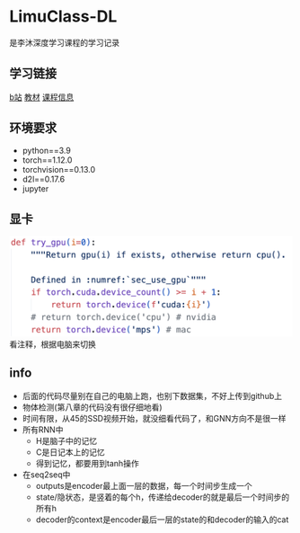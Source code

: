 # LimuClass-DL

是李沐深度学习课程的学习记录

## 学习链接

[b站](https://space.bilibili.com/1567748478/channel/seriesdetail?sid=358497) [教材](https://zh.d2l.ai/) [课程信息](https://courses.d2l.ai/zh-v2/)

## 环境要求

- python==3.9
- torch==1.12.0
- torchvision==0.13.0
- d2l==0.17.6
- jupyter

## 显卡
![显卡](pic/3.png)
看注释，根据电脑来切换

## info

- 后面的代码尽量别在自己的电脑上跑，也别下数据集，不好上传到github上
- 物体检测(第八章的代码没有很仔细地看)
- 时间有限，从45的SSD视频开始，就没细看代码了，和GNN方向不是很一样
- 所有RNN中
    - H是脑子中的记忆
    - C是日记本上的记忆
    - 得到记忆，都要用到tanh操作
- 在seq2seq中
    - outputs是encoder最上面一层的数据，每一个时间步生成一个
    - state/隐状态，是竖着的每个h，传递给decoder的就是最后一个时间步的所有h
    - decoder的context是encoder最后一层的state的和decoder的输入的cat